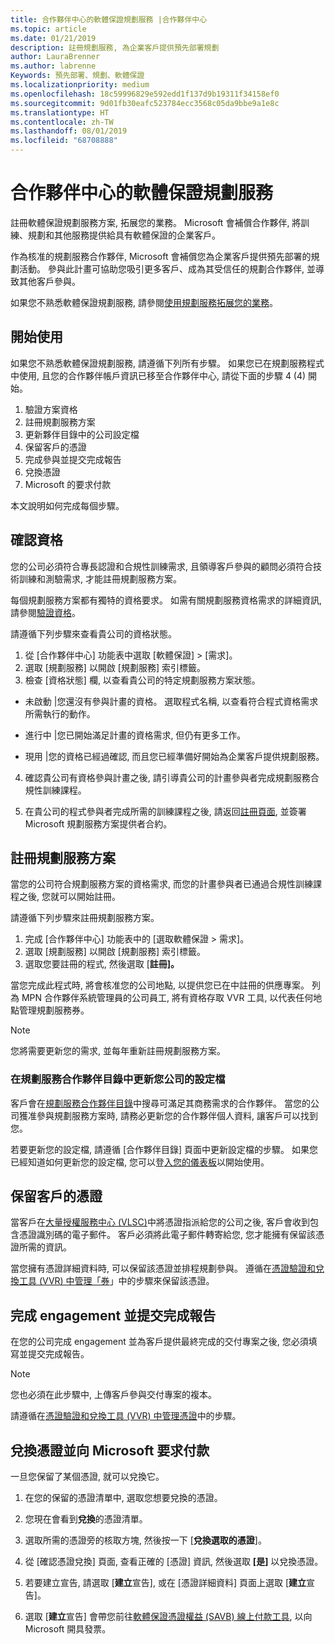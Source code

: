 ```yaml
---
title: 合作夥伴中心的軟體保證規劃服務 |合作夥伴中心
ms.topic: article
ms.date: 01/21/2019
description: 註冊規劃服務, 為企業客戶提供預先部署規劃
author: LauraBrenner
ms.author: labrenne
Keywords: 預先部署、規劃、軟體保證
ms.localizationpriority: medium
ms.openlocfilehash: 18c59996829e592edd1f137d9b19311f34158ef0
ms.sourcegitcommit: 9d01fb30eafc523784ecc3568c05da9bbe9a1e8c
ms.translationtype: HT
ms.contentlocale: zh-TW
ms.lasthandoff: 08/01/2019
ms.locfileid: "68708888"
---
```

# <a name="software-assurance-planning-services-in-partner-center"></a>合作夥伴中心的軟體保證規劃服務

註冊軟體保證規劃服務方案, 拓展您的業務。 Microsoft 會補償合作夥伴, 將訓練、規劃和其他服務提供給具有軟體保證的企業客戶。

作為核准的規劃服務合作夥伴, Microsoft 會補償您為企業客戶提供預先部署的規劃活動。 參與此計畫可協助您吸引更多客戶、成為其受信任的規劃合作夥伴, 並導致其他客戶參與。

如果您不熟悉軟體保證規劃服務, 請參閱[使用規劃服務拓展您的業務](https://planningservices.partners.extranet.microsoft.com/en/Pages/default.aspx)。


## <a name="get-started"></a>開始使用

如果您不熟悉軟體保證規劃服務, 請遵循下列所有步驟。 如果您已在規劃服務程式中使用, 且您的合作夥伴帳戶資訊已移至合作夥伴中心, 請從下面的步驟 4 (4) 開始。 

1. 驗證方案資格 
2. 註冊規劃服務方案
3. 更新夥伴目錄中的公司設定檔
4. 保留客戶的憑證 
5. 完成參與並提交完成報告
6. 兌換憑證 
7. Microsoft 的要求付款

本文說明如何完成每個步驟。

## <a name="confirm-eligibility"></a>確認資格

您的公司必須符合專長認證和合規性訓練需求, 且領導客戶參與的顧問必須符合技術訓練和測驗需求, 才能註冊規劃服務方案。 

每個規劃服務方案都有獨特的資格要求。 如需有關規劃服務資格需求的詳細資訊, 請參閱[驗證資格](https://planningservices.partners.extranet.microsoft.com/en/Pages/partnereligibilityrequirements.aspx)。

請遵循下列步驟來查看貴公司的資格狀態。

1. 從 [合作夥伴中心] 功能表中選取 [軟體保證] > [需求]。 
2. 選取 [規劃服務] 以開啟 [規劃服務] 索引標籤。
3. 檢查 [資格狀態] 欄, 以查看貴公司的特定規劃服務方案狀態。 

- 未啟動 |您還沒有參與計畫的資格。 選取程式名稱, 以查看符合程式資格需求所需執行的動作。

- 進行中 |您已開始滿足計畫的資格需求, 但仍有更多工作。

- 現用 |您的資格已經過確認, 而且您已經準備好開始為企業客戶提供規劃服務。 

4. 確認貴公司有資格參與計畫之後, 請引導貴公司的計畫參與者完成規劃服務合規性訓練課程。 

5. 在貴公司的程式參與者完成所需的訓練課程之後, 請返回[註冊頁面](https://planningservices.partners.extranet.microsoft.com/en/Pages/GetRegistered.aspx), 並簽署 Microsoft 規劃服務方案提供者合約。 

## <a name="enroll-in-the-planning-services-program"></a>註冊規劃服務方案

當您的公司符合規劃服務方案的資格需求, 而您的計畫參與者已通過合規性訓練課程之後, 您就可以開始註冊。 

請遵循下列步驟來註冊規劃服務方案。

1. 完成 [合作夥伴中心] 功能表中的 [選取軟體保證 > 需求]。 
2. 選取 [規劃服務] 以開啟 [規劃服務] 索引標籤。
3. 選取您要註冊的程式, 然後選取 [**註冊]。**

當您完成此程式時, 將會核准您的公司地點, 以提供您已在中註冊的供應專案。 列為 MPN 合作夥伴系統管理員的公司員工, 將有資格存取 VVR 工具, 以代表任何地點管理規劃服務券。
>[!Note]
> 您將需要更新您的需求, 並每年重新註冊規劃服務方案。

### <a name="update-your-companys-profile-in-the-planning-services-partner-directory"></a>在規劃服務合作夥伴目錄中更新您公司的設定檔 

客戶會在[規劃服務合作夥伴目錄](https://directory.partners.extranet.microsoft.com/psbproviders/)中搜尋可滿足其商務需求的合作夥伴。 當您的公司獲准參與規劃服務方案時, 請務必更新您的合作夥伴個人資料, 讓客戶可以找到您。 

若要更新您的設定檔, 請遵循 [合作夥伴目錄] 頁面中更新設定檔的步驟。 如果您已經知道如何更新您的設定檔, 您可以登[入您的儀表板](https://planningservices.partners.extranet.microsoft.com/en/Pages/dashboard.aspx)以開始使用。  

## <a name="reserve-customer-voucher"></a>保留客戶的憑證

當客戶在[大量授權服務中心 (VLSC)](https://www.microsoft.com/Licensing/servicecenter/default.aspx)中將憑證指派給您的公司之後, 客戶會收到包含憑證識別碼的電子郵件。 客戶必須將此電子郵件轉寄給您, 您才能擁有保留該憑證所需的資訊。 

當您擁有憑證詳細資料時, 可以保留該憑證並排程規劃參與。 遵循在[憑證驗證和兌換工具 (VVR) 中管理「券](voucher-validation-tool.md)」中的步驟來保留該憑證。  

## <a name="complete-the-engagement-and-submit-completion-report"></a>完成 engagement 並提交完成報告

在您的公司完成 engagement 並為客戶提供最終完成的交付專案之後, 您必須填寫並提交完成報告。

>[!NOTE]
> 您也必須在此步驟中, 上傳客戶參與交付專案的複本。 


請遵循在[憑證驗證和兌換工具 (VVR) 中管理憑證](voucher-validation-tool.md)中的步驟。

## <a name="redeem-a-voucher-and-request-payment-from-microsoft"></a>兌換憑證並向 Microsoft 要求付款

一旦您保留了某個憑證, 就可以兌換它。 

1. 在您的保留的憑證清單中, 選取您想要兌換的憑證。 
2. 您現在會看到**兌換**的憑證清單。
3. 選取所需的憑證旁的核取方塊, 然後按一下 [**兌換選取的憑證**]。
4. 從 [確認憑證兌換] 頁面, 查看正確的 [憑證] 資訊, 然後選取 **[是]** 以兌換憑證。

5. 若要建立宣告, 請選取 [**建立**宣告], 或在 [憑證詳細資料] 頁面上選取 [**建立**宣告]。

6. 選取 [**建立**宣告] 會帶您前往[軟體保證憑證權益 (SAVB) 線上付款工具](https://planningservices.partners.extranet.microsoft.com/en/Pages/getpaid.aspx), 以向 Microsoft 開具發票。



